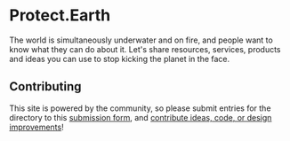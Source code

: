 # Protect.Earth

The world is simultaneously underwater and on fire, and people want to know what they can do about it. Let's share resources, services, products and ideas you can use to stop kicking the planet in the face.

## Contributing

This site is powered by the community, so please submit entries for the directory to this [submission form](https://airtable.com/shr9iNOeyFAAk8zqN), and [contribute ideas, code, or design improvements](CONTRIBUTING.md)!
